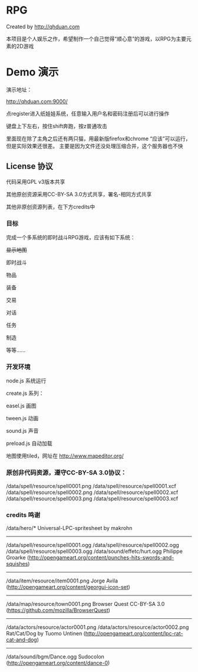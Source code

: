 # RPG

Created by http://qhduan.com

本项目是个人娱乐之作，希望制作一个自己觉得“顺心意”的游戏，以RPG为主要元素的2D游戏

# Demo 演示

演示地址：

http://qhduan.com:9000/

点register进入纸娃娃系统，任意输入用户名和密码注册后可以进行操作

键盘上下左右，按住shift奔跑，按z普通攻击

里面现在除了主角之后还有两只猫，用最新版firefox和chrome “应该”可以运行，但是实际效果还很差。
主要是因为文件还没处理压缩合并，这个服务器也不快

## License 协议

代码采用GPL v3版本共享

其他原创资源采用CC-BY-SA 3.0方式共享，署名-相同方式共享

其他非原创资源列表，在下方credits中

### 目标

完成一个多系统的即时战斗RPG游戏，应该有如下系统：

~~显示地图~~

即时战斗

物品

装备

交易

对话

任务

制造

等等……


### 开发环境

node.js 系统运行

create.js 系列：

easel.js 画图

tween.js 动画

sound.js 声音

preload.js 自动加载

地图使用tiled，网址在 http://www.mapeditor.org/


### 原创非代码资源，遵守CC-BY-SA 3.0协议：

/data/spell/resource/spell0001.png
/data/spell/resource/spell0001.xcf
/data/spell/resource/spell0002.png
/data/spell/resource/spell0002.xcf
/data/spell/resource/spell0003.png
/data/spell/resource/spell0003.xcf

### credits 鸣谢


/data/hero/*
Universal-LPC-spritesheet by makrohn

---

/data/spell/resource/spell0001.ogg
/data/spell/resource/spell0002.ogg
/data/spell/resource/spell0003.ogg
/data/sound/effetc/hurt.ogg
Philippe Groarke (http://opengameart.org/content/punches-hits-swords-and-squishes)

---

/data/item/resource/item0001.png
Jorge Avila (http://opengameart.org/content/georgui-icon-set)

---

/data/map/resource/town0001.png
Browser Quest CC-BY-SA 3.0 (https://github.com/mozilla/BrowserQuest)

---

/data/actors/resource/actor0001.png
/data/actors/resource/actor0002.png
Rat/Cat/Dog by Tuomo Untinen (http://opengameart.org/content/lpc-rat-cat-and-dog)

---

/data/sound/bgm/Dance.ogg
Sudocolon (http://opengameart.org/content/dance-0)
